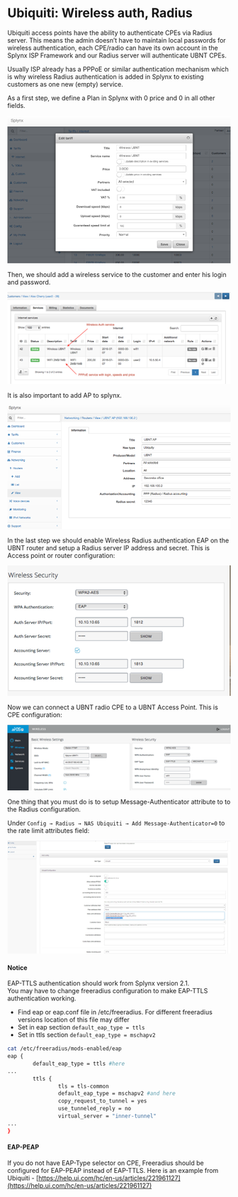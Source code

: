Ubiquiti: Wireless auth, Radius
==========

Ubiquiti access points have the ability to authenticate CPEs via Radius server. This means the admin doesn’t have to maintain local passwords for wireless authentication, each CPE/radio can have its own account in the Splynx ISP Framework and our Radius server will authenticate UBNT CPEs.

Usually ISP already has a PPPoE or similar authentication mechanism which is why wireless Radius authentication is added in Splynx to existing customers as one new (empty) service.

As a first step, we define a Plan in Splynx with 0 price and 0 in all other fields.
  
![Edit tariff](edit_tariff.png)  

Then, we should add a wireless service to the customer and enter his login and password.
  
![New service](new_service.png)  

It is also important to add AP to splynx.
  
![Router](router.png)  

In the last step we should enable Wireless Radius authentication EAP on the UBNT router and setup a Radius server IP address and secret. This is Access point or router configuration:  
  
![Wireless](wireless.png)  

Now we can connect a UBNT radio CPE to a UBNT Access Point. This is CPE configuration:  
  
![CPE](U_CPE.png)  


One thing that you must do is to setup Message-Authenticator attribute to to the Radius configuration.

Under `Config → Radius → NAS Ubiquiti → Add Message-Authenticator=0` to the rate limit attributes field:  
  
![Message authenticator](message_authenticator.jpg)  

#### Notice
EAP-TTLS authentication should work from Splynx version 2.1.  
You may have to change freeradius configuration to make EAP-TTLS authentication working.  
* Find eap or eap.conf file in /etc/freeradius. For different freeradius versions location of this file may differ  
* Set in eap section `default_eap_type = ttls`  
* Set in ttls section `default_eap_type = mschapv2`  

```bash
cat /etc/freeradius/mods-enabled/eap
eap {
        default_eap_type = ttls #here
...
        ttls {
                tls = tls-common
                default_eap_type = mschapv2 #and here
                copy_request_to_tunnel = yes
                use_tunneled_reply = no
                virtual_server = "inner-tunnel"
...
}
```

#### EAP-PEAP
If you do not have EAP-Type selector on CPE, Freeradius should be configured for EAP-PEAP instead of EAP-TTLS.
Here is an example from Ubiquiti - [https://help.ui.com/hc/en-us/articles/221961127](https://help.ui.com/hc/en-us/articles/221961127) 
